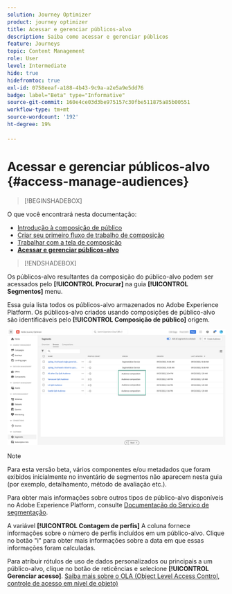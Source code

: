 ```yaml
---
solution: Journey Optimizer
product: journey optimizer
title: Acessar e gerenciar públicos-alvo
description: Saiba como acessar e gerenciar públicos
feature: Journeys
topic: Content Management
role: User
level: Intermediate
hide: true
hidefromtoc: true
exl-id: 0758eeaf-a188-4b43-9c9a-a2e5a9e5dd76
badge: label="Beta" type="Informative"
source-git-commit: 160e4ce03d3be975157c30fbe511875a85b00551
workflow-type: tm+mt
source-wordcount: '192'
ht-degree: 19%

---
```


# Acessar e gerenciar públicos-alvo {#access-manage-audiences}

>[!BEGINSHADEBOX]

O que você encontrará nesta documentação:

* [Introdução à composição de público](get-started-audience-orchestration.md)
* [Criar seu primeiro fluxo de trabalho de composição](create-compositions.md)
* [Trabalhar com a tela de composição](composition-canvas.md)
* **[Acessar e gerenciar públicos-alvo](access-audiences.md)**

>[!ENDSHADEBOX]

Os públicos-alvo resultantes da composição do público-alvo podem ser acessados pelo **[!UICONTROL Procurar]** na guia **[!UICONTROL Segmentos]** menu.

Essa guia lista todos os públicos-alvo armazenados no Adobe Experience Platform. Os públicos-alvo criados usando composições de público-alvo são identificáveis pelo **[!UICONTROL Composição de público]** origem.

![](assets/audiences-list.png)

>[!NOTE]
>
>Para esta versão beta, vários componentes e/ou metadados que foram exibidos inicialmente no inventário de segmentos não aparecem nesta guia (por exemplo, detalhamento, método de avaliação etc.).
>
>Para obter mais informações sobre outros tipos de público-alvo disponíveis no Adobe Experience Platform, consulte [Documentação do Serviço de segmentação](https://experienceleague.adobe.com/docs/experience-platform/segmentation/ui/overview.html).

A variável **[!UICONTROL Contagem de perfis]** A coluna fornece informações sobre o número de perfis incluídos em um público-alvo. Clique no botão &quot;i&quot; para obter mais informações sobre a data em que essas informações foram calculadas.

Para atribuir rótulos de uso de dados personalizados ou principais a um público-alvo, clique no botão de reticências e selecione **[!UICONTROL Gerenciar acesso]**. [Saiba mais sobre o OLA (Object Level Access Control, controle de acesso em nível de objeto)](../administration/object-based-access.md)

<!--
-edit an audience?
-->
